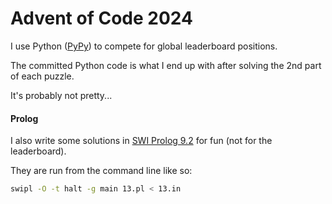 # Advent of Code 2024

I use Python ([PyPy](https://pypy.org/)) to compete for global leaderboard positions.

The committed Python code is what I end up with after solving the 2nd part of each puzzle.

It's probably not pretty...

#### Prolog

I also write some solutions in [SWI Prolog 9.2](https://www.swi-prolog.org/) for fun (not for the leaderboard).

They are run from the command line like so:
```bash
swipl -O -t halt -g main 13.pl < 13.in
```

